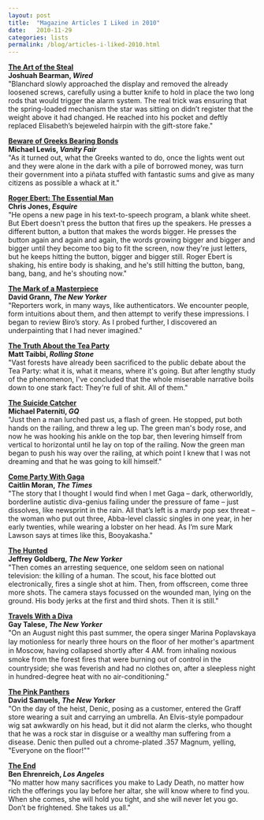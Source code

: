 ```yaml
---
layout: post
title:  "Magazine Articles I Liked in 2010"
date:   2010-11-29
categories: lists
permalink: /blog/articles-i-liked-2010.html
---
```


**[The Art of the Steal](https://www.wired.com/2010/03/ff-masterthief-blanchard/)  
Joshuah Bearman, _Wired_**  
"Blanchard slowly approached the display and removed the already loosened screws, carefully using a butter knife to hold in place the two long rods that would trigger the alarm system. The real trick was ensuring that the spring-loaded mechanism the star was sitting on didn’t register that the weight above it had changed. He reached into his pocket and deftly replaced Elisabeth’s bejeweled hairpin with the gift-store fake."

**[Beware of Greeks Bearing Bonds](https://www.vanityfair.com/news/2010/10/greeks-bearing-bonds-201010)  
Michael Lewis, _Vanity Fair_**  
"As it turned out, what the Greeks wanted to do, once the lights went out and they were alone in the dark with a pile of borrowed money, was turn their government into a piñata stuffed with fantastic sums and give as many citizens as possible a whack at it."

**[Roger Ebert: The Essential Man](https://www.esquire.com/news-politics/a6945/roger-ebert-0310/)  
Chris Jones, _Esquire_**  
"He opens a new page in his text-to-speech program, a blank white sheet. But Ebert doesn't press the button that fires up the speakers. He presses a different button, a button that makes the words bigger. He presses the button again and again and again, the words growing bigger and bigger and bigger until they become too big to fit the screen, now they're just letters, but he keeps hitting the button, bigger and bigger still. Roger Ebert is shaking, his entire body is shaking, and he's still hitting the button, bang, bang, bang, and he's shouting now."

**[The Mark of a Masterpiece](https://www.newyorker.com/magazine/2010/07/12/the-mark-of-a-masterpiece)  
David Grann, _The New Yorker_**  
"Reporters work, in many ways, like authenticators. We encounter people, form intuitions about them, and then attempt to verify these impressions. I began to review Biro’s story. As I probed further, I discovered an underpainting that I had never imagined."

**[The Truth About the Tea Party](https://www.rollingstone.com/politics/politics-news/the-truth-about-the-tea-party-188228/)  
Matt Taibbi, _Rolling Stone_**  
"Vast forests have already been sacrificed to the public debate about the Tea Party: what it is, what it means, where it's going. But after lengthy study of the phenomenon, I've concluded that the whole miserable narrative boils down to one stark fact: They're full of shit. All of them."

**[The Suicide Catcher](https://www.gq.com/story/suicide-catchers-nanjing-bridge-yangtze-river-mr-chen)  
Michael Paterniti, _GQ_**  
"Just then a man lurched past us, a flash of green. He stopped, put both hands on the railing, and threw a leg up. The green man's body rose, and now he was hooking his ankle on the top bar, then levering himself from vertical to horizontal until he lay on top of the railing. Now the green man began to push his way over the railing, at which point I knew that I was not dreaming and that he was going to kill himself."

**[Come Party With Gaga](https://saiditbest.wordpress.com/2010/05/22/come-party-with-lady-gaga-caitlin-morans-times-interview/)  
Caitlin Moran, _The Times_**  
"The story that I thought I would find when I met Gaga – dark, otherworldly, borderline autistic diva-genius failing under the pressure of fame – just dissolves, like newsprint in the rain. All that’s left is a mardy pop sex threat – the woman who put out three, Abba-level classic singles in one year, in her early twenties, while wearing a lobster on her head. As I’m sure Mark Lawson says at times like this, Booyakasha."

**[The Hunted](https://www.newyorker.com/magazine/2010/04/05/the-hunted)  
Jeffrey Goldberg, _The New Yorker_**  
"Then comes an arresting sequence, one seldom seen on national television: the killing of a human. The scout, his face blotted out electronically, fires a single shot at him. Then, from offscreen, come three more shots. The camera stays focussed on the wounded man, lying on the ground. His body jerks at the first and third shots. Then it is still."

**[Travels With a Diva](https://www.newyorker.com/magazine/2010/12/06/travels-with-a-diva)  
Gay Talese, _The New Yorker_**  
"On an August night this past summer, the opera singer Marina Poplavskaya lay motionless for nearly three hours on the ﬂoor of her mother's apartment in Moscow, having collapsed shortly after 4 AM. from inhaling noxious smoke from the forest ﬁres that were burning out of control in the countryside; she was feverish and had no clothes on, after a sleepless night in hundred-degree heat with no air-conditioning."

**[The Pink Panthers](https://www.newyorker.com/magazine/2010/04/12/the-pink-panthers)  
David Samuels, _The New Yorker_**  
"On the day of the heist, Denic, posing as a customer, entered the Graff store wearing a suit and carrying an umbrella. An Elvis-style pompadour wig sat awkwardly on his head, but it did not alarm the clerks, who thought that he was a rock star in disguise or a wealthy man suffering from a disease. Denic then pulled out a chrome-plated .357 Magnum, yelling, "Everyone on the floor!""

**[The End](https://www.lamag.com/longform/the-end/)  
Ben Ehrenreich, _Los Angeles_**  
"No matter how many sacrifices you make to Lady Death, no matter how rich the offerings you lay before her altar, she will know where to find you. When she comes, she will hold you tight, and she will never let you go. Don’t be frightened. She takes us all."

